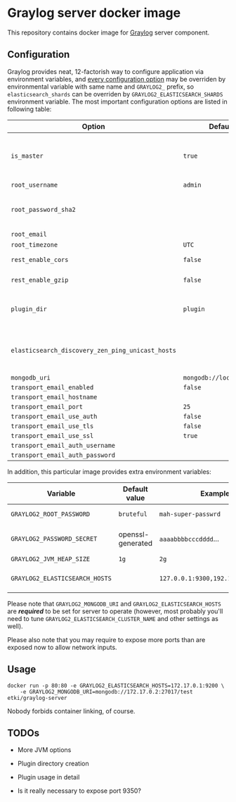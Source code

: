 # Graylog server docker image

This repository contains docker image for [Graylog][graylog] server component.

## Configuration

Graylog provides neat, 12-factorish way to configure application via
environment variables, and [every configuration option][docs-configuration] may
be overriden by environmental variable with same name and `GRAYLOG2_` prefix, so
`elasticsearch_shards` can be overriden by `GRAYLOG2_ELASTICSEARCH_SHARDS`
environment variable. The most important configuration options are listed in
following table:

| Option                                           | Default value                  | Note |
|--------------------------------------------------|--------------------------------|-|
| `is_master`                                      | `true`                         | Whether this is node or master and is capable of processing cluster-wide tasks (it is implied that only one node in cluster may be master) |
| `root_username`                                  | `admin`                        | Default user login |
| `root_password_sha2`                             |                                | SHA-2 hash of password for default user. Calculated automatically (see *environment variables*) |
| `root_email`                                     |                                | Default user email |
| `root_timezone`                                  | `UTC`                          | |
| `rest_enable_cors`                               | `false`                        | Whether to enable Cross-Origin Resource Sharing |
| `rest_enable_gzip`                               | `false`                        | Whether to enable gzip compression |
| `plugin_dir`                                     | `plugin`                       | Directory to store plugins, if you'll need any, most probably you're going to specify this dir as a persistent volume |
| `elasticsearch_discovery_zen_ping_unicast_hosts` |                                | List of hosts to check for Elasticsearch instances, please see `$GRAYLOG2_ELASTICSEARCH_HOSTS` lower |
| `mongodb_uri`                                    | `mongodb://localhost/graylog`  | |
| `transport_email_enabled`                        | `false`                        | |
| `transport_email_hostname`                       |                                | |
| `transport_email_port`                           | `25`                           | |
| `transport_email_use_auth`                       | `false`                        | |
| `transport_email_use_tls`                        | `false`                        | |
| `transport_email_use_ssl`                        | `true`                         | |
| `transport_email_auth_username`                  |                                | |
| `transport_email_auth_password`                  |                                | |

In addition, this particular image provides extra environment variables:

| Variable                         | Default value     | Example                           | Note                                            |
|----------------------------------|-------------------|-----------------------------------|-------------------------------------------------|
| `GRAYLOG2_ROOT_PASSWORD`         | `bruteful`        | `mah-super-passwrd`               | Admin password. Won't have any effect if `GRAYLOG2_ROOT_PASSWORD_SHA2` is set |
| `GRAYLOG2_PASSWORD_SECRET`       | openssl-generated | `aaaabbbbcccdddd`...              | Secret crypto value with length of at least 64 characters. **Has to be the same value on all nodes** |
| `GRAYLOG2_JVM_HEAP_SIZE`         | `1g`              | `2g`                              | Amount of RAM dedicated for Java heap           |
| `GRAYLOG2_ELASTICSEARCH_HOSTS`   |                   | `127.0.0.1:9300,192.168.0.1:9300` | A shortcut for `elasticsearch_discovery_zen_ping_unicast_hosts` configuration option |

Please note that `GRAYLOG2_MONGODB_URI` and `GRAYLOG2_ELASTICSEARCH_HOSTS` are
***required*** to be set for server to operate (however, most probably you'll
need to tune `GRAYLOG2_ELASTICSEARCH_CLUSTER_NAME` and other settings as well).

Please also note that you may require to expose more ports than are exposed now
to allow network inputs.

## Usage

```
docker run -p 80:80 -e GRAYLOG2_ELASTICSEARCH_HOSTS=172.17.0.1:9200 \
    -e GRAYLOG2_MONGODB_URI=mongodb://172.17.0.2:27017/test etki/graylog-server
```

Nobody forbids container linking, of course.

## TODOs

* More JVM options
* Plugin directory creation
* Plugin usage in detail
* Is it really necessary to expose port 9350?

  [graylog]: https://www.graylog.org
  [docs-configuration]: http://docs.graylog.org/en/1.3/pages/installation/manual_setup.html#configuration
  [configuration-source]: https://github.com/Graylog2/graylog2-server/blob/master/misc/graylog2.conf
